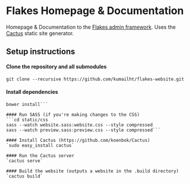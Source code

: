 # Flakes Homepage & Documentation
Homepage & Documentation to the [Flakes admin framework](https://github.com/kumailht/flakes/). Uses the [Cactus](https://github.com/koenbok/Cactus) static site generator. 

## Setup instructions

#### Clone the repository and all submodules
`git clone --recursive https://github.com/kumailht/flakes-website.git`

#### Install dependencies
```cd static
bower install```

#### Run SASS (if you're making changes to the CSS)
```cd static/css
sass --watch website.sass:website.css --style compressed
sass --watch preview.sass:preview.css --style compressed```

#### Install Cactus (https://github.com/koenbok/Cactus)
`sudo easy_install cactus`

#### Run the Cactus server
`cactus serve`

#### Build the website (outputs a website in the .build directory)
`cactus build`
